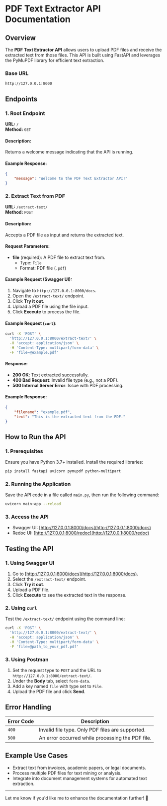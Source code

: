 # **PDF Text Extractor API Documentation**

## **Overview**
The **PDF Text Extractor API** allows users to upload PDF files and receive the extracted text from those files. This API is built using FastAPI and leverages the PyMuPDF library for efficient text extraction.

### **Base URL**
```
http://127.0.0.1:8000
```


## **Endpoints**

### **1. Root Endpoint**
**URL:** `/`  
**Method:** `GET`  

#### **Description:**
Returns a welcome message indicating that the API is running.

#### **Example Response:**
```json
{
    "message": "Welcome to the PDF Text Extractor API!"
}
```



### **2. Extract Text from PDF**
**URL:** `/extract-text/`  
**Method:** `POST`  

#### **Description:**
Accepts a PDF file as input and returns the extracted text.

#### **Request Parameters:**
- **file** (required): A PDF file to extract text from.  
  - Type: `File`
  - Format: PDF file (`.pdf`)

#### **Example Request (Swagger UI):**
1. Navigate to `http://127.0.0.1:8000/docs`.
2. Open the `/extract-text/` endpoint.
3. Click **Try it out**.
4. Upload a PDF file using the file input.
5. Click **Execute** to process the file.

#### **Example Request (`curl`):**
```bash
curl -X 'POST' \
  'http://127.0.0.1:8000/extract-text/' \
  -H 'accept: application/json' \
  -H 'Content-Type: multipart/form-data' \
  -F 'file=@example.pdf'
```

#### **Response:**
- **200 OK**: Text extracted successfully.
- **400 Bad Request**: Invalid file type (e.g., not a PDF).
- **500 Internal Server Error**: Issue with PDF processing.

#### **Example Response:**
```json
{
    "filename": "example.pdf",
    "text": "This is the extracted text from the PDF."
}
```



## **How to Run the API**

### **1. Prerequisites**
Ensure you have Python 3.7+ installed. Install the required libraries:
```bash
pip install fastapi uvicorn pymupdf python-multipart
```

### **2. Running the Application**
Save the API code in a file called `main.py`, then run the following command:
```bash
uvicorn main:app --reload
```

### **3. Access the API**
- Swagger UI: [http://127.0.0.1:8000/docs](http://127.0.0.1:8000/docs)
- Redoc UI: [http://127.0.0.1:8000/redoc](http://127.0.0.1:8000/redoc)



## **Testing the API**

### **1. Using Swagger UI**
1. Go to [http://127.0.0.1:8000/docs](http://127.0.0.1:8000/docs).
2. Select the `/extract-text/` endpoint.
3. Click **Try it out**.
4. Upload a PDF file.
5. Click **Execute** to see the extracted text in the response.

### **2. Using `curl`**
Test the `/extract-text/` endpoint using the command line:
```bash
curl -X 'POST' \
  'http://127.0.0.1:8000/extract-text/' \
  -H 'accept: application/json' \
  -H 'Content-Type: multipart/form-data' \
  -F 'file=@path_to_your_pdf.pdf'
```

### **3. Using Postman**
1. Set the request type to `POST` and the URL to `http://127.0.0.1:8000/extract-text/`.
2. Under the **Body** tab, select `form-data`.
3. Add a key named `file` with type set to `File`.
4. Upload the PDF file and click **Send**.



## **Error Handling**

| **Error Code** | **Description**                                  |
|----------------|--------------------------------------------------|
| `400`          | Invalid file type. Only PDF files are supported. |
| `500`          | An error occurred while processing the PDF file. |


## **Example Use Cases**
- Extract text from invoices, academic papers, or legal documents.
- Process multiple PDF files for text mining or analysis.
- Integrate into document management systems for automated text extraction.

---

Let me know if you'd like me to enhance the documentation further! 🚀
